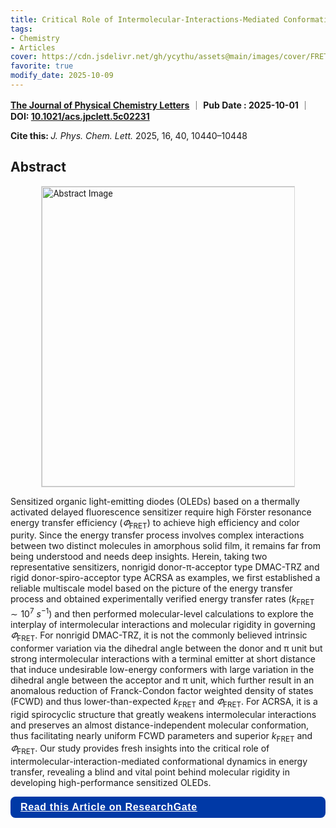 ```yaml
---
title: Critical Role of Intermolecular-Interactions-Mediated Conformational Dynamics in Sensitized OLEDs
tags: 
- Chemistry
- Articles
cover: https://cdn.jsdelivr.net/gh/ycythu/assets@main/images/cover/FRET.jpg
favorite: true
modify_date: 2025-10-09
---
```

<!--more-->
<head>
  <link href='https://fonts.googleapis.com/css?family=Roboto' rel='stylesheet'>
  <style>
    .float-right {
      float: right;
      margin: 0 0 1em 1em;
      width: 30rem;
      max-width: 60%;
      border: .0625rem solid #d7d7d7;
    }
    @media (max-width: 1024px) {
      .float-right {
        float: none;
        display: block;
        margin: 0 auto 1em auto;
        max-width: 80%;
      }
    }
  </style>
</head>
<p>
	<span style="display: inline-block;"><a href="https://pubs.acs.org/journal/jpclcd" target="_blank"><strong>The Journal of Physical Chemistry Letters</strong></a></span> ｜ 
	<span style="display: inline-block;"><strong>Pub Date : 2025-10-01</strong></span> ｜ 
	<span style="display: inline-block;"><strong>DOI: </strong><a href="https://doi.org/10.1021/acs.jpclett.5c02231" target="_blank"><strong>10.1021/acs.jpclett.5c02231</strong></a></span>
</p>

<p>
  <span class="__dimensions_badge_embed__" data-doi="10.1021/acs.jpclett.5c02231" data-hide-zero-citations="true" data-legend="never" data-style="large_rectangle"></span><script async src="https://badge.dimensions.ai/badge.js" charset="utf-8"></script>
  <strong>Cite this: </strong><i>J. Phys. Chem. Lett.</i><span> 2025, 16, 40, 10440–10448</span>
</p>

## Abstract

<p style="line-height: 1.428; font-family: Roboto,arial,sans-serif;">
<img src="https://cdn.jsdelivr.net/gh/ycythu/assets@main/images/FRET/TOC.jpg" alt="Abstract Image" class="float-right">

Sensitized organic light-emitting diodes (OLEDs) based on a thermally activated delayed fluorescence sensitizer require high Förster resonance energy transfer efficiency ($\varPhi_\text{FRET}$) to achieve high efficiency and color purity. Since the energy transfer process involves complex interactions between two distinct molecules in amorphous solid film, it remains far from being understood and needs deep insights. Herein, taking two representative sensitizers, nonrigid donor-π-acceptor type DMAC-TRZ and rigid donor-spiro-acceptor type ACRSA as examples, we first established a reliable multiscale model based on the picture of the energy transfer process and obtained experimentally verified energy transfer rates ($k_\text{FRET}\sim 10^7\ s^{-1}$) and then performed molecular-level calculations to explore the interplay of intermolecular interactions and molecular rigidity in governing $\varPhi_\text{FRET}$. For nonrigid DMAC-TRZ, it is not the commonly believed intrinsic conformer variation via the dihedral angle between the donor and π unit but strong intermolecular interactions with a terminal emitter at short distance that induce undesirable low-energy conformers with large variation in the dihedral angle between the acceptor and π unit, which further result in an anomalous reduction of Franck-Condon factor weighted density of states (FCWD) and thus lower-than-expected $k_\text{FRET}$ and $\varPhi_\text{FRET}$. For ACRSA, it is a rigid spirocyclic structure that greatly weakens intermolecular interactions and preserves an almost distance-independent molecular conformation, thus facilitating nearly uniform FCWD parameters and superior $k_\text{FRET}$ and $\varPhi_\text{FRET}$. Our study provides fresh insights into the critical role of intermolecular-interaction-mediated conformational dynamics in energy transfer, revealing a blind and vital point behind molecular rigidity in developing high-performance sensitized OLEDs.
</p>

<div style="background-color: #0039a6; color: #fff; padding: .5rem 1rem; border-radius: .5rem;">
  <a href="https://www.researchgate.net/publication/396083823_Critical_Role_of_Intermolecular-Interaction-Mediated_Conformational_Dynamics_in_Sensitized_OLEDs" target="_blank" style="display: block; color: #fff; width: 100%;">
    <i class="fa-solid fa-newspaper" style="font-size: 1rem; color: #fff;"></i>
    <span style="font-size: 1rem; font-weight: 600; font-family: tahoma,arial,sans-serif; color: #fff; letter-spacing: 0.04rem;"> Read this Article on ResearchGate</span>
  </a>
</div>
